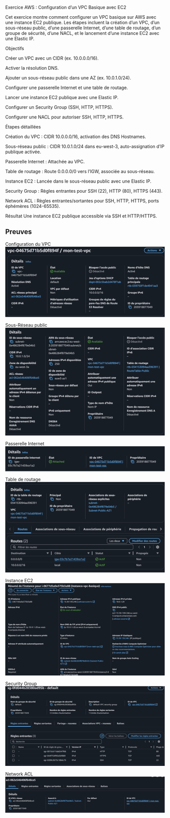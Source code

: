 Exercice AWS : Configuration d’un VPC Basique avec EC2

Cet exercice montre comment configurer un VPC basique sur AWS avec une instance EC2 publique. Les étapes incluent la création d’un VPC, d’un sous-réseau public, d’une passerelle Internet, d’une table de routage, d’un groupe de sécurité, d’une NACL, et le lancement d’une instance EC2 avec une Elastic IP.

Objectifs

Créer un VPC avec un CIDR (ex. 10.0.0.0/16).

Activer la résolution DNS.

Ajouter un sous-réseau public dans une AZ (ex. 10.0.1.0/24).

Configurer une passerelle Internet et une table de routage.

Lancer une instance EC2 publique avec une Elastic IP.

Configurer un Security Group (SSH, HTTP, HTTPS).

Configurer une NACL pour autoriser SSH, HTTP, HTTPS.


Étapes détaillées

Création du VPC : CIDR 10.0.0.0/16, activation des DNS Hostnames.

Sous-réseau public : CIDR 10.0.1.0/24 dans eu-west-3, auto-assignation d’IP publique activée.

Passerelle Internet : Attachée au VPC.

Table de routage : Route 0.0.0.0/0 vers l’IGW, associée au sous-réseau.

Instance EC2 : Lancée dans le sous-réseau public avec une Elastic IP.

Security Group : Règles entrantes pour SSH (22), HTTP (80), HTTPS (443).

Network ACL : Règles entrantes/sortantes pour SSH, HTTP, HTTPS, ports éphémères (1024-65535).

Résultat
Une instance EC2 publique accessible via SSH et HTTP/HTTPS.

## Preuves
Configuration du VPC 
![Configuration du VPC](screenshots/vpc-config.png)

Sous-Réseau public 
![Sous-réseau public](screenshots/subnet-config.png)

Passerelle Internet
![Passerelle Internet](screenshots/igw-config.png)

Table de routage 
![Table de routage](screenshots/route-table.png)

Instance EC2
![Instance EC2](screenshots/ec2-instance.png)

Security Group
![Security Group](screenshots/security-group.png)

Network ACL
![Network ACL](screenshots/nacl-config.png)
